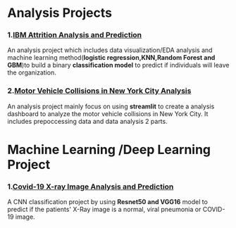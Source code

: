 # Analysis Projects

### 1.[IBM Attrition Analysis and Prediction](https://github.com/JM3309/Projects/tree/master/IBM_Attrition_Analysis)

An analysis project which includes data visualization/EDA analysis and machine learning method(**logistic regression,KNN,Random Forest and GBM**)to build a binary **classification model** to predict if individuals will leave the organization.


### 2.[Motor Vehicle Collisions in New York City Analysis](https://github.com/JM3309/Projects/tree/master/Motor_Vehicle_Collisions_in_New_York_City)
An analysis project mainly focus on using **streamlit** to create a analysis dashboard to analyze the motor vehicle collisions in New York City. It includes prepoccessing data and data analysis 2 parts.

# Machine Learning /Deep Learning Project

### 1.[Covid-19 X-ray Image Analysis and Prediction](https://github.com/JM3309/Projects/tree/master/Covid-19_Xray_plot_Analysis)
A CNN classification project by using **Resnet50 and VGG16** model to predict if the patients' X-Ray image is a normal, viral pneumonia or COVID-19 image.
